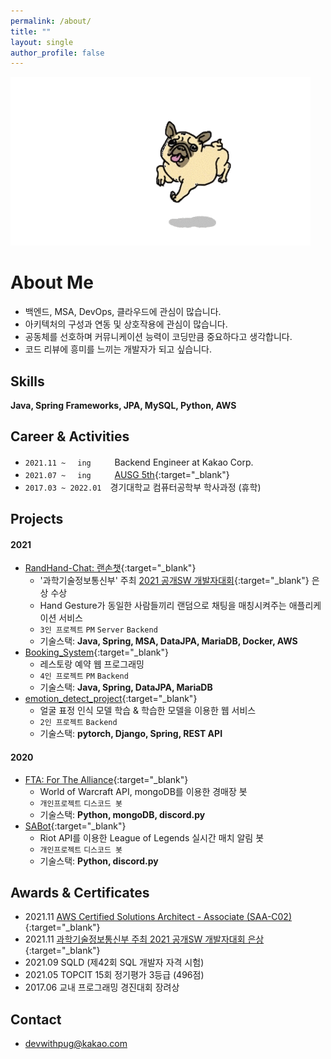 ```yaml
---
permalink: /about/
title: ""
layout: single
author_profile: false
---
```


![pug](../assets/images/pug.gif)

# About Me

* 백엔드, MSA, DevOps, 클라우드에 관심이 많습니다.
* 아키텍처의 구성과 연동 및 상호작용에 관심이 많습니다.
* 공동체를 선호하며 커뮤니케이션 능력이 코딩만큼 중요하다고 생각합니다.
* 코드 리뷰에 흥미를 느끼는 개발자가 되고 싶습니다.

## Skills

__Java, Spring Frameworks, JPA, MySQL, Python, AWS__

## Career & Activities

* `2021.11 ~ 　ing　　`　Backend Engineer at Kakao Corp.
* `2021.07 ~ 　ing　　`　[AUSG 5th](https://ausg.me){:target="_blank"}
* `2017.03 ~ 2022.01`　경기대학교 컴퓨터공학부 학사과정 (휴학)

## Projects

#### 2021

* [RandHand-Chat: 랜손챗](https://github.com/devwithpug/RandHand-Chat){:target="_blank"}
    - '과학기술정보통신부' 주최 [2021 공개SW 개발자대회](https://www.oss.kr/dev_competition){:target="_blank"} 은상 수상
    - Hand Gesture가 동일한 사람들끼리 랜덤으로 채팅을 매칭시켜주는 애플리케이션 서비스
    - `3인 프로젝트` `PM` `Server` `Backend`
    - 기술스택: __Java, Spring, MSA, DataJPA, MariaDB, Docker, AWS__
* [Booking_System](https://github.com/devwithpug/Booking_System){:target="_blank"}
    - 레스토랑 예약 웹 프로그래밍 
    - `4인 프로젝트` `PM` `Backend`
    - 기술스택: __Java, Spring, DataJPA, MariaDB__
* [emotion_detect_project](https://github.com/devwithpug/emotion_detect_project){:target="_blank"}
    - 얼굴 표정 인식 모델 학습 & 학습한 모델을 이용한 웹 서비스
    - `2인 프로젝트` `Backend`
    - 기술스택: __pytorch, Django, Spring, REST API__

#### 2020

* [FTA: For The Alliance](https://github.com/devwithpug/FTA){:target="_blank"}
    - World of Warcraft API, mongoDB를 이용한 경매장 봇 
    - `개인프로젝트` `디스코드 봇`
    - 기술스택: __Python, mongoDB, discord.py__
* [SABot](https://github.com/devwithpug/SABot){:target="_blank"}
    - Riot API를 이용한 League of Legends 실시간 매치 알림 봇 
    - `개인프로젝트` `디스코드 봇`
    - 기술스택: __Python, discord.py__

## Awards & Certificates

* 2021.11 [AWS Certified Solutions Architect - Associate (SAA-C02)](https://www.credly.com/badges/1414f257-24af-4c1f-a785-087fc004191f/public_url){:target="_blank"}
* 2021.11 [과학기술정보통신부 주최 2021 공개SW 개발자대회 은상](https://www.oss.kr/dev_competition_notice/show/eafbc679-e341-4d07-9dd3-8e28e5443358){:target="_blank"}
* 2021.09 SQLD (제42회 SQL 개발자 자격 시험)
* 2021.05 TOPCIT 15회 정기평가 3등급 (496점)
* 2017.06 교내 프로그래밍 경진대회 장려상

## Contact

* [devwithpug@kakao.com](mailto:devwithpug@kakao.com)
